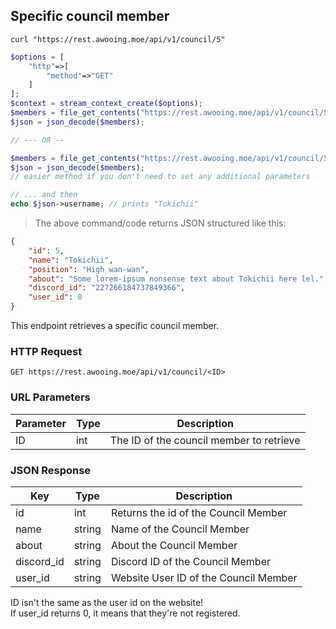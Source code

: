 ## Specific council member

```shell
curl "https://rest.awooing.moe/api/v1/council/5"
```

```php
$options = [
    "http"=>[
        "method"=>"GET"
    ]
];
$context = stream_context_create($options);
$members = file_get_contents("https://rest.awooing.moe/api/v1/council/5", false, $context);
$json = json_decode($members);

// --- OR --

$members = file_get_contents("https://rest.awooing.moe/api/v1/council/5");
$json = json_decode($members);
// easier method if you don't need to set any additional parameters

// ... and then
echo $json->username; // prints "Tokichii"
```

> The above command/code returns JSON structured like this:

```json
{
    "id": 5,
    "name": "Tokichii",
    "position": "High wan-wan",
    "about": "Some lorem-ipsum nonsense text about Tokichii here lel.",
    "discord_id": "227266184737849366",
    "user_id": 0
}
```

This endpoint retrieves a specific council member.

### HTTP Request

`GET https://rest.awooing.moe/api/v1/council/<ID>`

### URL Parameters

Parameter | Type | Description
--------- | ----------- | -----------
ID | int | The ID of the council member to retrieve

### JSON Response

Key | Type | Description
--------- | ------- | -----------
id | int | Returns the id of the Council Member
name | string | Name of the Council Member
about | string | About the Council Member
discord_id | string | Discord ID of the Council Member
user_id | string | Website User ID of the Council Member 

<aside class="notice">
ID isn't the same as the user id on the website!
</aside>

<aside class="notice">
If user_id returns 0, it means that they're not registered.
</aside>
